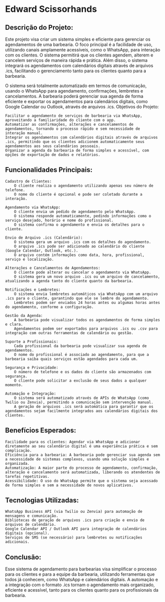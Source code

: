 # Edward Scissorhands

## Descrição do Projeto:

Este projeto visa criar um sistema simples e eficiente para gerenciar os agendamentos de uma barbearia. O foco principal é a facilidade de uso, utilizando canais amplamente acessíveis, como o WhatsApp, para interação com os clientes. O sistema permitirá que os clientes agendem, alterem e cancelem serviços de maneira rápida e prática. Além disso, o sistema integrará os agendamentos com calendários digitais através de arquivos .ics, facilitando o gerenciamento tanto para os clientes quanto para a barbearia.

O sistema será totalmente automatizado em termos de comunicação, usando o WhatsApp para agendamento, confirmações, lembretes e cancelamentos. A barbearia poderá gerenciar sua agenda de forma eficiente e exportar os agendamentos para calendários digitais, como Google Calendar ou Outlook, através de arquivos .ics.
Objetivos do Projeto:

    Facilitar o agendamento de serviços de barbearia via WhatsApp, aproveitando a familiaridade do cliente com o app.
    Automatizar as confirmações, alterações e cancelamentos de agendamentos, tornando o processo rápido e sem necessidade de interação manual.
    Integrar os agendamentos com calendários digitais através de arquivos .ics, permitindo que os clientes adicionem automaticamente seus agendamentos aos seus calendários pessoais.
    Organizar a agenda da barbearia de forma simples e acessível, com opções de exportação de dados e relatórios.

## Funcionalidades Principais:

    Cadastro de Clientes:
        O cliente realiza o agendamento utilizando apenas seu número de telefone.
        O nome do cliente é opcional e pode ser coletado durante a interação.

    Agendamento via WhatsApp:
        O cliente envia um pedido de agendamento pelo WhatsApp.
        O sistema responde automaticamente, pedindo informações como o serviço desejado, horário e nome do profissional.
        O sistema confirma o agendamento e envia os detalhes para o cliente.

    Envio de Arquivo .ics (Calendário):
        O sistema gera um arquivo .ics com os detalhes do agendamento.
        O arquivo .ics pode ser adicionado ao calendário do cliente (Google Calendar, Outlook, etc.).
        O arquivo contém informações como data, hora, profissional, serviço e localização.

    Alterações e Cancelamentos de Agendamentos:
        O cliente pode alterar ou cancelar o agendamento via WhatsApp.
        O sistema gera um novo arquivo .ics ou um arquivo de cancelamento, atualizando a agenda tanto do cliente quanto da barbearia.

    Notificações e Lembretes:
        O sistema envia lembretes automáticos via WhatsApp com um arquivo .ics para o cliente, garantindo que ele se lembre do agendamento.
        Lembretes podem ser enviados 24 horas antes ou algumas horas antes do agendamento, conforme a configuração.

    Gestão da Agenda:
        A barbearia pode visualizar todos os agendamentos de forma simples e clara.
        Agendamentos podem ser exportados para arquivos .ics ou .csv para integração com outras ferramentas de calendário ou gestão.

    Suporte a Profissionais:
        Cada profissional da barbearia pode visualizar sua agenda de agendamentos.
        O nome do profissional é associado ao agendamento, para que a barbearia saiba quais serviços estão agendados para cada um.

    Segurança e Privacidade:
        O número de telefone e os dados do cliente são armazenados com segurança.
        O cliente pode solicitar a exclusão de seus dados a qualquer momento.

    Automação e Integração:
        O sistema será automatizado através de APIs de WhatsApp (como Twilio ou Zenvia), permitindo a comunicação sem intervenção manual.
        A geração de arquivos .ics será automática para garantir que os agendamentos sejam facilmente integrados aos calendários digitais dos clientes.

## Benefícios Esperados:

    Facilidade para os clientes: Agendar via WhatsApp e adicionar diretamente ao seu calendário digital é uma experiência prática e sem complicação.
    Eficiência para a barbearia: A barbearia pode gerenciar sua agenda sem a necessidade de sistemas complexos, usando uma solução simples e organizada.
    Automatização: A maior parte do processo de agendamento, confirmação, alteração e cancelamento será automatizada, liberando os atendentes de tarefas repetitivas.
    Acessibilidade: O uso do WhatsApp permite que o sistema seja acessado de forma simples e sem a necessidade de novos aplicativos.

## Tecnologias Utilizadas:

    WhatsApp Business API (via Twilio ou Zenvia) para automação de mensagens e comunicação.
    Bibliotecas de geração de arquivos .ics para criação e envio de arquivos de calendário.
    Google Calendar API / Outlook API para integração de calendários digitais (opcional).
    Serviços de SMS (se necessário) para lembretes ou notificações adicionais.

## Conclusão:

Esse sistema de agendamento para barbearias visa simplificar o processo para os clientes e para a equipe da barbearia, utilizando ferramentas que todos já conhecem, como WhatsApp e calendários digitais. A automação e a integração com o formato .ics tornam o agendamento mais organizado, eficiente e acessível, tanto para os clientes quanto para os profissionais da barbearia.
